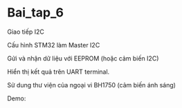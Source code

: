 # Bai_tap_6
Giao tiếp I2C


Cấu hình STM32 làm Master I2C

Gửi và nhận dữ liệu với EEPROM (hoặc cảm biến I2C)

Hiển thị kết quả trên UART terminal.


Sử dung thư viện của ngoại vi BH1750 (cảm biến ánh sáng)

Demo:   
